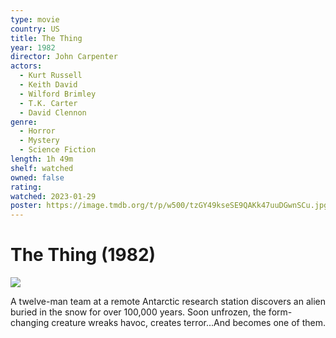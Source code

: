 ```yaml
---
type: movie
country: US
title: The Thing
year: 1982
director: John Carpenter
actors:
  - Kurt Russell
  - Keith David
  - Wilford Brimley
  - T.K. Carter
  - David Clennon
genre:
  - Horror
  - Mystery
  - Science Fiction
length: 1h 49m
shelf: watched
owned: false
rating:
watched: 2023-01-29
poster: https://image.tmdb.org/t/p/w500/tzGY49kseSE9QAKk47uuDGwnSCu.jpg
---
```


# The Thing (1982)

![](https://image.tmdb.org/t/p/w500/tzGY49kseSE9QAKk47uuDGwnSCu.jpg)

A twelve-man team at a remote Antarctic research station discovers an alien buried in the snow for over 100,000 years. Soon unfrozen, the form-changing creature wreaks havoc, creates terror...And becomes one of them.